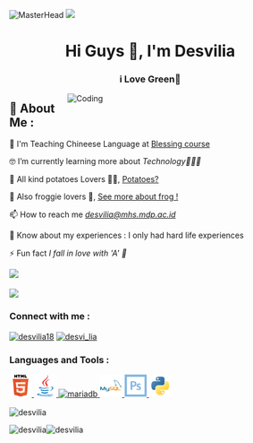 ![MasterHead](https://im3.ezgif.com/tmp/ezgif-3-f6a629a086.gif)
[![](https://visitcount.itsvg.in/api?id=desvilia&icon=0&color=3)](https://visitcount.itsvg.in)
<h1 align="center">Hi Guys 👋, I'm Desvilia</h1>
<h3 align="center">i Love Green💚</h3>
<img align="right" alt="Coding" width="400" src="https://media.tenor.com/14q82mYdlR8AAAAi/peachcat-cat.gif">

##  🙈 About Me :

 🔭 I'm Teaching Chineese Language at [Blessing course](https://blessing-dempo.business.site/)

 🤓 I’m currently learning more about *Technology👩🏻‍💻*

 🍴 All kind potatoes Lovers 🍟🥔, [Potatoes?](http://cybex.pertanian.go.id/mobile/artikel/89978/Langkah-Langkah--Budidaya-Kentang-/)

 🐸 Also froggie lovers 💚, [See more about frog !](https://www.amphibianlife.com/frog-facts-for-kids/)

 📫 How to reach me *desvilia@mhs.mdp.ac.id*

 📄 Know about my experiences : I only had hard life experiences

⚡ Fun fact *I fall in love with 'A' 🤍*

<img src="https://user-images.githubusercontent.com/126872569/224112239-c70602d0-e3c1-4398-a740-3bdc7c25ae7b.gif">

<p><img align="center"  src="https://quotes-github-readme.vercel.app/api?type=horizontal&theme=light">

### Connect with me :
<p align="left">
<a href="https://twitter.com/desvilia18" target="blank"><img align="center" src="https://raw.githubusercontent.com/rahuldkjain/github-profile-readme-generator/master/src/images/icons/Social/twitter.svg" alt="desvilia18" height="30" width="40" /></a>
<a href="https://instagram.com/desvi_lia" target="blank"><img align="center" src="https://raw.githubusercontent.com/rahuldkjain/github-profile-readme-generator/master/src/images/icons/Social/instagram.svg" alt="desvi_lia" height="30" width="40" /></a>
</p>

### Languages and Tools :
<p align="left"> <a href="https://www.w3.org/html/" target="_blank" rel="noreferrer"> <img src="https://raw.githubusercontent.com/devicons/devicon/master/icons/html5/html5-original-wordmark.svg" alt="html5" width="40" height="40"/> </a> <a href="https://www.java.com" target="_blank" rel="noreferrer"> <img src="https://raw.githubusercontent.com/devicons/devicon/master/icons/java/java-original.svg" alt="java" width="40" height="40"/> </a> <a href="https://mariadb.org/" target="_blank" rel="noreferrer"> <img src="https://www.vectorlogo.zone/logos/mariadb/mariadb-icon.svg" alt="mariadb" width="40" height="40"/> </a> <a href="https://www.mysql.com/" target="_blank" rel="noreferrer"> <img src="https://raw.githubusercontent.com/devicons/devicon/master/icons/mysql/mysql-original-wordmark.svg" alt="mysql" width="40" height="40"/> </a> <a href="https://www.photoshop.com/en" target="_blank" rel="noreferrer"> <img src="https://raw.githubusercontent.com/devicons/devicon/master/icons/photoshop/photoshop-line.svg" alt="photoshop" width="40" height="40"/> </a> <a href="https://www.python.org" target="_blank" rel="noreferrer"> <img src="https://raw.githubusercontent.com/devicons/devicon/master/icons/python/python-original.svg" alt="python" width="40" height="40"/> </a> </p>

<p><img align="center" src="https://github-readme-stats.vercel.app/api/top-langs?username=desvilia&show_icons=true&locale=en&layout=compact" alt="desvilia" /></p>
<p><img align="left" src="https://github-readme-stats.vercel.app/api?username=desvilia&show_icons=true&locale=en" alt="desvilia" /></p>
<p><img align="left" src="https://github-readme-streak-stats.herokuapp.com/?user=desvilia&" alt="desvilia" /></p>
